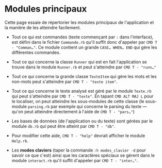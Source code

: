 # Modules principaux

Cette page essaie de répertorier les modules principaux de l'application et la manière de les atteindre facilement.

* Tout ce qui est commandes (texte commençant par `:` dans l'interface), est défini dans le fichier `Commande.rb` qu'il suffit donc d'appeler par `CMD T - "Comman…"`. Ce module contient un grande `CASE… WHEN… END` qui gère les différentes commandes.

* Tout ce qui concerne la classe `Runner` qui est en fait l'application se trouve dans le module `Runner.rb` et peut s'atteindre par `CMD T - "runn…"`

* Tout ce qui concerne la grande classe `TexteItem` qui gère les mots et les non-mots peut s'atteindre par `CMD T - "texte item"`.

* Tout ce qui concerne le texte analysé est géré par le module `Texte.rb` qui peut s'atteindre par `CMD T - "texte"`. En tapant `CMD ALT MAJ L` pour le localiser, on peut atteindre les sous-modules de cette classe (le sous-module `parsing.rb` par exemple qui concerne le parsing du texte — qu'on peut atteindre directement à l'aide de `CMD T - "pars…"`)

* Les bases de données (de l'application ou du texte) sont gérées par le module `db.rb` qui peut être atteint par `CMD T - "db"`.

* Pour modifier cette aide, `CMD T - "help"` devrait afficher le module `Help.rb`.

* Les **modes claviers** (taper la commande `:h modes_clavier -d` pour savoir ce que c'est) ainsi que les caractères spéciaux se gèrent dans le module `interact.rb` qu'il suffit d'appeler par `CMD T - "inter…"`.
